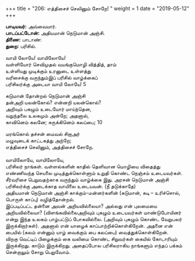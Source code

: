 ﻿+++
title = "206: எத்திசைச் செலினும் சோறே!  "
weight = 1
date = "2019-05-12"
+++

**பாடியவர்:** அவ்வையார்.  
**பாடப்பட்டோன்:** அதியமான் நெடுமான் அஞ்சி.  
**திணை:** பாடாண்:  
**துறை:** பரிசில்.  
  
வாயி லோயே! வாயிலோயே!  
வள்ளியோர் செவிமுதல் வயங்குமொழி வித்தித், தாம்  
உள்ளியது முடிக்கும் உரனுடை உள்ளத்து  
வரிசைக்கு வருந்தும்இப் பரிசில் வாழ்க்கைப்  
பரிசிலர்க்கு அடையா வாயி லோயே! 5  
  
கடுமான் தோன்றல் நெடுமான் அஞ்சி  
தன்அறி யலன்கோல்? என்னறி யலன்கொல்?  
அறிவும் பகழும் உடையோர் மாய்ந்தென,  
வறுந்தலை உலகமும் அன்றே; அதனால்,  
காவினெம் கலனே; சுருக்கினெம் கலப்பை; 10  
  
மரங்கொல் தச்சன் மைவல் சிறாஅர்  
மழுவுடைக் காட்டகத்து அற்றே;  
எத்திசைச் செலினும், அத்திசைச் சோறே.  
   
வாயிலோயே, வாயிலோயே,  
பரிசிலர் நாங்கள். வள்ளல்களின் காதில் தெளிவான மொழியை விதைத்து எண்ணிவந்த செயலை முடித்துக்கொள்ளும் உறுதி கொண்ட நெஞ்சம் உடையவர்கள். சீர்வரிசை பெறுவதற்காக வருந்தும் வாழ்க்கை இது. அரசன் நெடுமான் அஞ்சி பரிசிலர்க்கு அடைக்காத வாயிலை உடையவன். (நீ தடுக்காதே)  
அதியமான் நெடுமான் அஞ்சி காக்கும்-மன்னர்களின் (கடுமான், கடி – உரிச்சொல், பொருள் காப்பு) வழித்தோன்றல்.  
இப்படிப்பட்ட தன்னை அவன் அறியவில்லையா? அல்லது என் புலமையை அறியவில்லையா? (விளங்கவில்லைஅறிவும் புகழும் உடையவர்கள் மாண்டுபோயினர் என்று இந்த உலகம் பாழ்பட்டுப் போகவில்லை. (அறிவும் புகழும் கொண்ட வேறுபலர் இருக்கிறார்கள்). அதனால் என் யாழைக் காப்பாற்றிக்கொள்கிறேன். அதனை என் பையில் (கலம் என்னும் யாழ் வைக்கும் பை கலப்பை) வைத்துக்கொள்கிறேன்.  
விறகு வெட்டிப் பிழைக்கும் கை வலிமை கொண்ட சிறுவர்கள் கையில் கோடாரியும் இருக்கிறது. காடும் இருக்கிறது. அதைப்போல பரிசிலராகிய நாங்களும் எந்தப் பக்கம் சென்றாலும் சோறு பெறுவோம்.  
